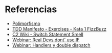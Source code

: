 # Referencias

- [Polimorfismo](https://es.wikipedia.org/wiki/Polimorfismo_(inform%C3%A1tica))
- [TDD Manifesto - Exercises - Kata 1 FizzBuzz](https://tddmanifesto.com/exercises/)
- [C2 Wiki - Switch Statement Smell](http://wiki.c2.com/?SwitchStatementsSmell)
- [Webinar: Real Devs dont' use IF](https://www.youtube.com/live/rnud1EjmHBM?si=MVaqFQS30qLNN_Ku&t=3240)
- [Webinar: Handlers y double dispatch](https://youtu.be/bVC1OLOJIQQ?si=UTumzxJLXt6oIQfC)
